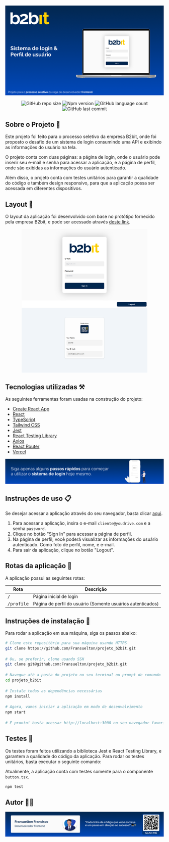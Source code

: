 ![B2Bit](./.github/header.png)

<div align="center">

![GitHub repo size](https://img.shields.io/github/repo-size/Fransuelton/projeto_b2bit?style=)
![Npm version](https://img.shields.io/static/v1?label=npm&message=v10.5.2&logo=npm&color=blue)
![GitHub language count](https://img.shields.io/github/languages/count/Fransuelton/projeto_b2bit?style=)
![GitHub last commit](https://img.shields.io/github/last-commit/Fransuelton/projeto_b2bit)

</div>

## Sobre o Projeto 📝

Este projeto foi feito para o processo seletivo da empresa B2bit, onde foi proposto o desafio de um sistema de login consumindo uma API e exibindo as informações do usuário na tela.

O projeto conta com duas páginas: a página de login, onde o usuário pode inserir seu e-mail e senha para acessar a aplicação, e a página de perfil, onde são exibidas as informações do usuário autenticado.

Além disso, o projeto conta com testes unitários para garantir a qualidade do código e também design responsivo, para que a aplicação possa ser acessada em diferentes dispositivos.

## Layout 🎨

O layout da aplicação foi desenvolvido com base no protótipo fornecido pela empresa B2bit, e pode ser acessado através [deste link](https://www.figma.com/proto/klaZDgYO9WDU2z1LHeC3Dr/Projeto-Frontend?node-id=2-130&scaling=min-zoom&page-id=0%3A1&starting-point-node-id=2%3A130).

<p align="center">
    <img src="./.github/layout1.png" alt="Image Example" width="400px">
    <img src="./.github/layout2.png" alt="Image Example" width="400px">
</p>

## Tecnologias utilizadas ⚒️

As seguintes ferramentas foram usadas na construção do projeto:

- [Create React App](https://github.com/facebook/create-react-app)
- [React](https://reactjs.org/)
- [TypeScript](https://www.typescriptlang.org/)
- [Tailwind CSS](https://tailwindcss.com/)
- [Jest](https://jestjs.io/pt-BR/)
- [React Testing Library](https://testing-library.com/)
- [Axios](https://axios-http.com/docs/intro)
- [React Router](https://reactrouter.com/en/main)
- [Vercel](https://vercel.com/)

![Banner](./.github/banner1.png)

## Instruções de uso 📋

Se desejar acessar a aplicação através do seu navegador, basta clicar [aqui](https://projeto-b2bit-lsdm.vercel.app/).

1. Para acessar a aplicação, insira o e-mail `cliente@youdrive.com` e a senha `password`.
2. Clique no botão "Sign In" para acessar a página de perfil.
3. Na página de perfil, você poderá visualizar as informações do usuário autenticado. Como foto de perfil, nome, e e-mail.
4. Para sair da aplicação, clique no botão "Logout".

## Rotas da aplicação 📍 

A aplicação possui as seguintes rotas:

| Rota               | Descrição                                          
|----------------------|-----------------------------------------------------
| <kbd>/</kbd>     | Página inicial de login
| <kbd>/profile</kbd>     | Página de perfil do usuário (Somente usuários autenticados)

## Instruções de instalação 🚀

Para rodar a aplicação em sua máquina, siga os passos abaixo:

```bash
# Clone este repositório para sua máquina usando HTTPS
git clone https://github.com/Fransuelton/projeto_b2bit.git

# Ou, se preferir, clone usando SSH
git clone git@github.com:Fransuelton/projeto_b2bit.git

# Navegue até a pasta do projeto no seu terminal ou prompt de comando
cd projeto_b2bit

# Instale todas as dependências necessárias
npm install

# Agora, vamos iniciar a aplicação em modo de desenvolvimento
npm start

# E pronto! basta acessar http://localhost:3000 no seu navegador favorito.
```

## Testes 🧪

Os testes foram feitos utilizando a biblioteca Jest e React Testing Library, e garantem a qualidade do código da aplicação. Para rodar os testes unitários, basta executar o seguinte comando:

Atualmente, a aplicação conta com testes somente para o componente `button.tsx`.

```bash
npm test
```

## Autor 👨‍💻

![Fransuelton](./.github/author-banner.png)
